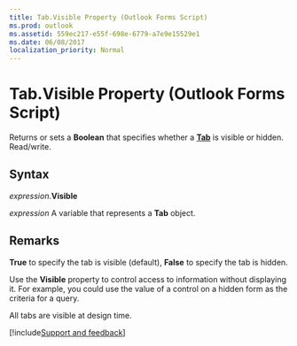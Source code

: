 ```yaml
---
title: Tab.Visible Property (Outlook Forms Script)
ms.prod: outlook
ms.assetid: 559ec217-e55f-698e-6779-a7e9e15529e1
ms.date: 06/08/2017
localization_priority: Normal
---
```



# Tab.Visible Property (Outlook Forms Script)

Returns or sets a **Boolean** that specifies whether a **[Tab](Outlook.tab.md)** is visible or hidden. Read/write.


## Syntax

_expression_.**Visible**

_expression_ A variable that represents a **Tab** object.


## Remarks

 **True** to specify the tab is visible (default), **False** to specify the tab is hidden.

Use the  **Visible** property to control access to information without displaying it. For example, you could use the value of a control on a hidden form as the criteria for a query.

All tabs are visible at design time.

[!include[Support and feedback](~/includes/feedback-boilerplate.md)]